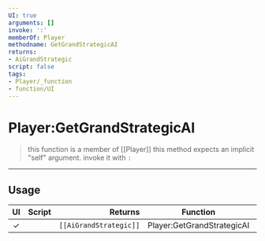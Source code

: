 ```yaml
---
UI: true
arguments: []
invoke: ':'
memberOf: Player
methodname: GetGrandStrategicAI
returns:
- AiGrandStrategic
script: false
tags:
- Player/_function
- function/UI
---
```

# Player:GetGrandStrategicAI
> this function is a member of [[Player]]
> this method expects an implicit "self" argument. invoke it with `:`
-----
## Usage
|  UI | Script | Returns | Function | Arguments |
|:---:|:------:|-------:|:--------:|:---------|
|✓| |<code>[[AiGrandStrategic]]<code/>|Player:GetGrandStrategicAI||
